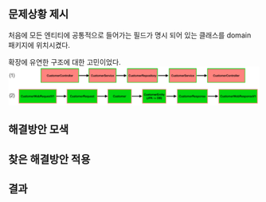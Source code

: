 ## 문제상황 제시

처음에 모든 엔티티에 공통적으로 들어가는 필드가 명시 되어 있는 클래스를 domain 패키지에 위치시켰다.

확장에 유연한 구조에 대한 고민이었다. 
![img.png](imgs/img.png)


## 해결방안 모색


## 찾은 해결방안 적용


## 결과

